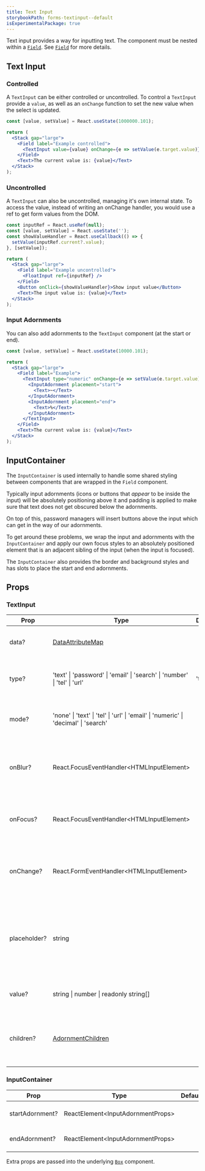 ```yaml
---
title: Text Input
storybookPath: forms-textinput--default
isExperimentalPackage: true
---
```


Text input provides a way for inputting text. The component must be nested
within a [`Field`](/package/field). See [`Field`](/package/field) for more
details.

## Text Input

### Controlled

A `TextInput` can be either controlled or uncontrolled. To control a `TextInput`
provide a `value`, as well as an `onChange` function to set the new value when
the select is updated.

```jsx live
const [value, setValue] = React.useState(1000000.101);

return (
  <Stack gap="large">
    <Field label="Example controlled">
      <TextInput value={value} onChange={e => setValue(e.target.value)} />
    </Field>
    <Text>The current value is: {value}</Text>
  </Stack>
);
```

### Uncontrolled

A `TextInput` can also be uncontrolled, managing it's own internal state. To
access the value, instead of writing an onChange handler, you would use a ref to
get form values from the DOM.

```jsx live
const inputRef = React.useRef(null);
const [value, setValue] = React.useState('');
const showValueHandler = React.useCallback(() => {
  setValue(inputRef.current?.value);
}, [setValue]);

return (
  <Stack gap="large">
    <Field label="Example uncontrolled">
      <FloatInput ref={inputRef} />
    </Field>
    <Button onClick={showValueHandler}>Show input value</Button>
    <Text>The input value is: {value}</Text>
  </Stack>
);
```

### Input Adornments

You can also add adornments to the `TextInput` component (at the start or end).

```jsx live
const [value, setValue] = React.useState(10000.101);

return (
  <Stack gap="large">
    <Field label="Example">
      <TextInput type="numeric" onChange={e => setValue(e.target.value)}>
        <InputAdornment placement="start">
          <Text>~</Text>
        </InputAdornment>
        <InputAdornment placement="end">
          <Text>%</Text>
        </InputAdornment>
      </TextInput>
    </Field>
    <Text>The current value is: {value}</Text>
  </Stack>
);
```

## InputContainer

The `InputContainer` is used internally to handle some shared styling between
components that are wrapped in the `Field` component.

Typically input adornments (icons or buttons that _appear_ to be inside the
input) will be absolutely positioning above it and padding is applied to make
sure that text does not get obscured below the adornments.

On top of this, password managers will insert buttons above the input which can
get in the way of our adornments.

To get around these problems, we wrap the input and adornments with the
`InputContainer` and apply our own focus styles to an absolutely positioned
element that is an adjacent sibling of the input (when the input is focused).

The `InputContainer` also provides the border and background styles and has
slots to place the start and end adornments.

## Props

### TextInput

| Prop         | Type                                                                                | Default | Description                                                                                  |
| ------------ | ----------------------------------------------------------------------------------- | ------- | -------------------------------------------------------------------------------------------- |
| data?        | [DataAttributeMap][data-attribute-map]                                              |         | Sets data attributes for the component.                                                      |
| type?        | 'text' \| 'password' \| 'email' \| 'search' \| 'number' \| 'tel' \| 'url'           | 'text'  | Sets the type attribute for the component.                                                   |
| mode?        | 'none' \| 'text' \| 'tel' \| 'url' \| 'email' \| 'numeric' \| 'decimal' \| 'search' |         | Sets the input mode attribute for the component.                                             |
| onBlur?      | React.FocusEventHandler\<HTMLInputElement\>                                         |         | Callback function when input field component loses focuses.                                  |
| onFocus?     | React.FocusEventHandler\<HTMLInputElement\>                                         |         | Callback function when the input field component is in focus.                                |
| onChange?    | React.FormEventHandler\<HTMLInputElement\>                                          |         | Callback function when value of the input field has been changed.                            |
| placeholder? | string                                                                              |         | Specifies a short hint that describes the expected value (type of value) of the input field. |
| value?       | string \| number \| readonly string[]                                               |         | Specifies the value of the input field.                                                      |
| children?    | [AdornmentChildren][adornment-children]                                             |         | Allows setting of adornments at the start and/or end of the input component.                 |

[data-attribute-map]:
  https://github.com/brighte-labs/spark-web/blob/e7f6f4285b4cfd876312cc89fbdd094039aa239a/packages/utils/src/internal/buildDataAttributes.ts#L1
[adornment-children]:
  https://github.com/brighte-labs/spark-web/blob/d4da46200f2d6e5e9291d3c650eaaff7e53f411b/packages/text-input/src/childrenToAdornments.tsx#L12

### InputContainer

| Prop            | Type                                | Default | Description                     |
| --------------- | ----------------------------------- | ------- | ------------------------------- |
| startAdornment? | ReactElement\<InputAdornmentProps\> |         | Slot to start render adornment. |
| endAdornment?   | ReactElement\<InputAdornmentProps\> |         | Slot to end render adornment.   |

Extra props are passed into the underlying [`Box`](/package/box) component.
